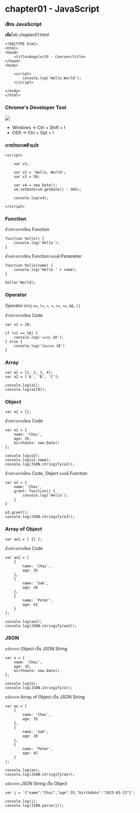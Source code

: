 chapter01 - JavaScript
======================

### เขียน JavaScript

**เพิ่ม**ไฟล์ *chapter01.html*

	<!DOCTYPE html>
	<html>
	<head>
		<title>AngularJS - Course</title>
	</head>
	<body>

		<script>
			console.log('Hello World');
		</script>

	</body>
	</html>

### Chrome's Developer Tool

![](http://i.cubeupload.com/ikYxC6.png)

- Windows -> Ctrl + Shift + I
- OSX -> Ctrl + Opt + I 

### การประกาศตัวแปร

	<script>

		var v1;

		var v2 = 'Hello, World';
		var v3 = 50;

		var v4 = new Date();
		v4.setDate(v4.getDate() - 365);

		console.log(v4);

	</script>

### Function

ตัวอย่างการเขียน Function

	function hello() {
		console.log('Hello');
	}

ตัวอย่างการเขียน Function แบบมี Parameter

	function hello(name) {
		console.log('Hello ' + name);
	}

	hello('World);

### Operator

Operator ต่างๆ `==`, `!=`, `>`, `<`, `>=`, `<=`, `&&`, `||`

ตัวอย่างการเขียน Code

	var v1 = 10;

	if (v1 == 10) {
		console.log('เท่ากับ 10');
	} else {
		console.log('ไม่เท่ากับ 10')
	}

### Array

	var a1 = [1, 2, 3, 4];
	var a2 = ['A', 'B', 'C'];

	console.log(a1);
	console.log(a1[0]);

### Object

	var o1 = {};

ตัวอย่างการเขียน Code

	var o2 = { 
		name: 'Chai', 
		age: 35, 
		birthdate: new Date() 
	};

	console.log(o2);
	console.log(o2.name);
	console.log(JSON.stringify(o2));

ตัวอย่างการเขียน Code, Object แบบมี Function

	var o3 = {
		name: 'Chai',
		greet: function() {
			console.log('Hello');
		}
	}

	o3.greet();
	console.log(JSON.stringify(o3));

### Array of Object

	var ao1 = [ {} ];

ตัวอย่างการเขียน Code

	var ao2 = [
		{ 
			name: 'Chai', 
			age: 35
		},
		{ 
			name: 'Sak', 
			age: 28
		},
		{ 
			name: 'Peter', 
			age: 42
		}
	];

	console.log(ao2);
	console.log(JSON.stringify(ao2));

### JSON

แปลงจาก Object เป็น JSON String

	var o = { 
		name: 'Chai', 
		age: 35, 
		birthdate: new Date() 
	};

	console.log(o);
	console.log(JSON.stringify(o));

แปลงจาก Array of Object เป็น JSON String

	var ao = [
		{ 
			name: 'Chai', 
			age: 35
		},
		{ 
			name: 'Sak', 
			age: 28
		},
		{ 
			name: 'Peter', 
			age: 42
		}
	];

	console.log(ao);
	console.log(JSON.stringify(ao));

แปลงจาก JSON String เป็น Object

	var j = '{"name":"Chai","age":35,"birthdate":"2015-03-23"}';

	console.log(j);
	console.log(JSON.parse(j));